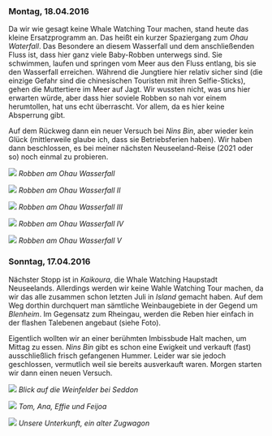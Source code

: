 ### Montag, 18.04.2016

Da wir wie gesagt keine Whale Watching Tour machen, stand heute das kleine Ersatzprogramm an. Das heißt ein kurzer Spaziergang zum *Ohau Waterfall*. Das Besondere an diesem Wasserfall und dem anschließenden Fluss ist, dass hier ganz viele Baby-Robben unterwegs sind. Sie schwimmen, laufen und springen vom Meer aus den Fluss entlang, bis sie den Wasserfall erreichen. Während die Jungtiere hier relativ sicher sind (die einzige Gefahr sind die chinesischen Touristen mit ihren Selfie-Sticks), gehen die Muttertiere im Meer auf Jagt. Wir wussten nicht, was uns hier erwarten würde, aber dass hier soviele Robben so nah vor einem herumtollen, hat uns echt überrascht. Vor allem, da es hier keine Absperrung gibt.

Auf dem Rückweg dann ein neuer Versuch bei *Nins Bin*, aber wieder kein Glück (mittlerweile glaube ich, dass sie Betriebsferien haben). Wir haben dann beschlossen, es bei meiner nächsten Neuseeland-Reise (2021 oder so) noch einmal zu probieren.

![](https://www.dropbox.com/s/d2pes2npp9j3vnf/DSC_1808.JPG?dl=1)
*Robben am Ohau Wasserfall*

![](https://www.dropbox.com/s/bw69zove1zwj9q5/DSC_1832.JPG?dl=1)
*Robben am Ohau Wasserfall II*

![](https://www.dropbox.com/s/0qujcfjqqzt87k3/DSC_1844.JPG?dl=1)
*Robben am Ohau Wasserfall III*

![](https://www.dropbox.com/s/3o4fla4dqur9l5u/DSC_1850.JPG?dl=1)
*Robben am Ohau Wasserfall IV*

![](https://www.dropbox.com/s/nfaqufyj30eidam/DSC_1872.JPG?dl=1)
*Robben am Ohau Wasserfall V*


### Sonntag, 17.04.2016

Nächster Stopp ist in *Kaikoura*, die Whale Watching Haupstadt Neuseelands. Allerdings werden wir keine Wahle Watching Tour machen, da wir das alle zusammen schon letzten Juli in *Island* gemacht haben. Auf dem Weg dorthin durchquert man sämtliche Weinbaugebiete in der Gegend um *Blenheim*. Im Gegensatz zum Rheingau, werden die Reben hier einfach in der flashen Talebenen angebaut (siehe Foto).

Eigentlich wollten wir an einer berühmten Imbissbude Halt machen, um Mittag zu essen. *Nins Bin* gibt es schon eine Ewigkeit und verkauft (fast) ausschließlich frisch gefangenen Hummer. Leider war sie jedoch geschlossen, vermutlich weil sie bereits ausverkauft waren. Morgen starten wir dann einen neuen Versuch.

![](https://www.dropbox.com/s/8fxlgw3hnxrucf0/DSC_1765-1768.jpg?dl=1)
*Blick auf die Weinfelder bei Seddon*

![](https://www.dropbox.com/s/zbgio3gmmyjtitu/DSC_1789.JPG?dl=1)
*Tom, Ana, Effie und Feijoa*

![](https://www.dropbox.com/s/2u95i4xwondjdsz/DSC_1798.JPG?dl=1)
*Unsere Unterkunft, ein alter Zugwagon*
